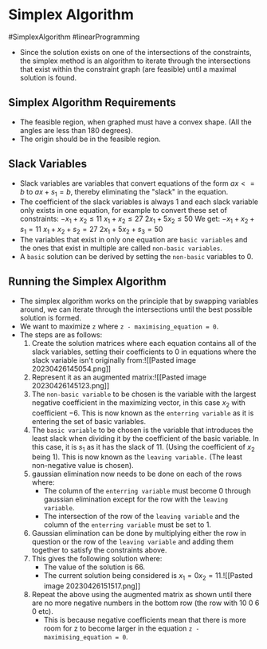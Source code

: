 # Simplex Algorithm
#SimplexAlgorithm #linearProgramming 
* Since the solution exists on one of the intersections of the constraints, the simplex method is an algorithm to iterate through the intersections that exist within the constraint graph (are feasible) until a maximal solution is found.
## Simplex Algorithm Requirements
* The feasible region, when graphed must have a convex shape. (All the angles are less than 180 degrees).
* The origin should be in the feasible region.

## Slack Variables
* Slack variables are variables that convert equations of the form $ax <= b$ to $ax + s_1 = b$, thereby eliminating the "slack" in the equation.
* The coefficient of the slack variables is always 1 and each slack variable only exists in one equation, for example to convert these set of constraints:
$-x_1 + x_2 \le 11$
$x_1 + x_2 \le 27$
$2x_1 +5x_2 \le 50$
We get:
$-x_1 + x_2 + s_1 = 11$
$x_1 +x_2 + s_2 = 27$
$2x_1 + 5x_2 + s_3 = 50$
* The variables that exist in only one equation are `basic variables` and the ones that exist in multiple are called `non-basic variables`.
* A `basic` solution can be derived by setting the `non-basic` variables to 0.

## Running the Simplex Algorithm
* The simplex algorithm works on the principle that by swapping variables around, we can iterate through the intersections until the best possible solution is formed.
* We want to maximize `z` where `z - maximising_equation = 0`.
* The steps are as follows:
	1. Create the solution matrices where each equation contains all of the slack variables, setting their coefficients to 0 in equations where the slack variable isn't originally from:![[Pasted image 20230426145054.png]]
	2.  Represent it as an augmented matrix:![[Pasted image 20230426145123.png]]
	3. The `non-basic variable` to be chosen is the variable with the largest negative coefficient in the maximizing vector, in this case $x_2$ with coefficient $-6$. This is now known as the `enterring variable` as it is entering the set of basic variables.
	4. The `basic variable` to be chosen is the variable that introduces the least slack when dividing it by the coefficient of the basic variable. In this case, it is $s_1$ as it has the slack of 11. (Using the coefficient of $x_2$ being 1). This is now known as the `leaving variable.` (The least non-negative value is chosen).
	5. gaussian elimination now needs to be done on each of the rows where:
		* The column of the `enterring variable` must become 0 through gaussian elimination except for the row with the `leaving variable`.
		* The intersection of the row of the `leaving variable` and the column of the `enterring variable` must be set to 1.
	6. Gaussian elimination can be done by multiplying either the row in question or the row of the `leaving variable` and adding them together to satisfy the constraints above.
	7. This gives the following solution where:
		* The value of the solution is 66.
		* The current solution being considered is $x_1 = 0 x_2 = 11$.![[Pasted image 20230426151517.png]]
	8. Repeat the above using the augmented matrix as shown until there are no more negative numbers in the bottom row (the row with 10 0 6 0 etc).
		* This is because negative coefficients mean that there is more room for z to become larger in the equation `z - maximising_equation = 0`.